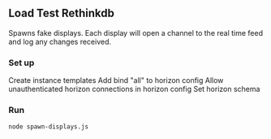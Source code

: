 ## Load Test Rethinkdb

Spawns fake displays.  Each display will open a channel to the real time feed and log any changes received.

### Set up
Create instance templates
Add bind "all" to horizon config
Allow unauthenticated horizon connections in horizon config
Set horizon schema

### Run

```
node spawn-displays.js
```
